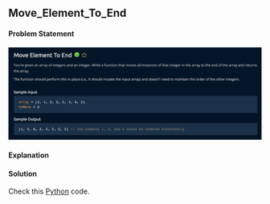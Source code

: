 ## Move_Element_To_End

#### Problem Statement


![alt text](Move_Element_To_End.png "Move_Element_To_End")



#### Explanation



#### Solution

Check this [Python](../python/Move_Element_To_End.py) code.